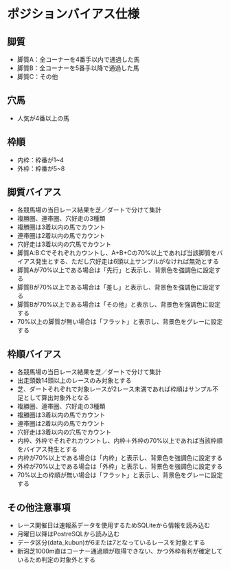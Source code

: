 # ポジションバイアス仕様

## 脚質
- 脚質A：全コーナーを4番手以内で通過した馬
- 脚質B：全コーナーを5番手以降で通過した馬
- 脚質C：その他

## 穴馬
- 人気が4番以上の馬

## 枠順
- 内枠：枠番が1~4
- 外枠：枠番が5~8

## 脚質バイアス
- 各競馬場の当日レース結果を芝／ダートで分けて集計
- 複勝圏、連帯圏、穴好走の3種類
- 複勝圏は3着以内の馬でカウント
- 連帯圏は2着以内の馬でカウント
- 穴好走は3着以内の穴馬でカウント
- 脚質A:B:Cでそれぞれカウントし、A+B+Cの70%以上であれば当該脚質をバイアス発生とする、ただし穴好走は6頭以上サンプルがなければ無効とする
- 脚質Aが70%以上である場合は「先行」と表示し、背景色を強調色に設定する
- 脚質Bが70%以上である場合は「差し」と表示し、背景色を強調色に設定する
- 脚質Bが70%以上である場合は「その他」と表示し、背景色を強調色に設定する
- 70%以上の脚質が無い場合は「フラット」と表示し、背景色をグレーに設定する

## 枠順バイアス
- 各競馬場の当日レース結果を芝／ダートで分けて集計
- 出走頭数14頭以上のレースのみ対象とする
- 芝、ダートそれぞれで対象レースが2レース未満であれば枠順はサンプル不足として算出対象外となる
- 複勝圏、連帯圏、穴好走の3種類
- 複勝圏は3着以内の馬でカウント
- 連帯圏は2着以内の馬でカウント
- 穴好走は3着以内の穴馬でカウント
- 内枠、外枠でそれぞれカウントし、内枠＋外枠の70%以上であれば当該枠順をバイアス発生とする
- 内枠が70%以上である場合は「内枠」と表示し、背景色を強調色に設定する
- 外枠が70%以上である場合は「外枠」と表示し、背景色を強調色に設定する
- 70%以上の枠順が無い場合は「フラット」と表示し、背景色をグレーに設定する

## その他注意事項
- レース開催日は速報系データを使用するためSQLiteから情報を読み込む
- 月曜日以降はPostreSQLから読み込む
- データ区分(data_kubun)が6または7となっているレースを対象とする
- 新潟芝1000m直はコーナー通過順が取得できない、かつ外枠有利が確定しているため判定の対象外とする
